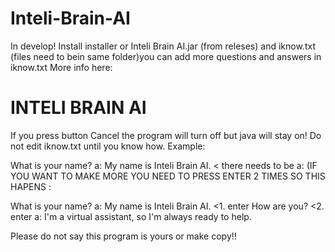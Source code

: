 # Inteli-Brain-AI
In develop! Install installer or Inteli Brain AI.jar (from releses) and iknow.txt (files need to bein same folder)you can add more questions and answers in iknow.txt More info here:

  # INTELI BRAIN AI
   If you press button Cancel the program will turn off but java will stay on!
Do not edit iknow.txt until you know how. Example:

What is your name?
a: My name is Inteli Brain AI. < there needs to be a: (IF YOU WANT TO MAKE MORE YOU NEED TO PRESS ENTER 2 TIMES SO THIS HAPENS : 

What is your name?
a: My name is Inteli Brain AI.
               <1. enter
How are you?   <2. enter
a: I'm a virtual assistant, so I'm always ready to help.

Please do not say this program is yours or make copy!!


